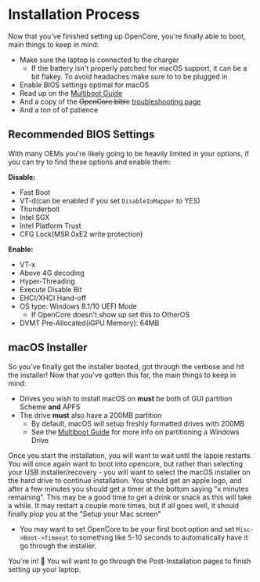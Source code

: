 # Installation Process 

Now that you've finished setting up OpenCore, you're finally able to boot, main things to keep in mind:

* Make sure the laptop is connected to the charger
   * If the battery isn't properly patched for macOS support, it can be a bit flakey. To avoid headaches make sure to to be plugged in
* Enable BIOS settings optimal for macOS
* Read up on the [Multiboot Guide](https://hackintosh-multiboot.gitbook.io/hackintosh-multiboot/)
* And a copy of the ~~OpenCore bible~~ [troubleshooting page](https://dortania.github.io/OpenCore-Desktop-Guide/troubleshooting/troubleshooting.html)
* And a ton of of patience


## Recommended BIOS Settings

With many OEMs you're likely going to be heavily limited in your options, if you can try to find these options and enable them:

**Disable:**

* Fast Boot
* VT-d(can be enabled if you set `DisableIoMapper` to YES)
* Thunderbolt
* Intel SGX
* Intel Platform Trust
* CFG Lock(MSR 0xE2 write protection)

**Enable:**

* VT-x
* Above 4G decoding
* Hyper-Threading
* Execute Disable Bit
* EHCI/XHCI Hand-off
* OS type: Windows 8.1/10 UEFI Mode
   * If OpenCore doesn't show up set this to OtherOS
* DVMT Pre-Allocated(iGPU Memory): 64MB



## macOS Installer

So you've finally got the installer booted, got through the verbose and hit the installer! Now that you've gotten this far,  the main things to keep in mind:

* Drives you wish to install macOS on **must** be both of GUI partition Scheme **and** APFS
* The drive **must** also have a 200MB partition
   * By default, macOS will setup freshly formatted drives with 200MB
   * See the [Multiboot Guide](https://hackintosh-multiboot.gitbook.io/hackintosh-multiboot/) for more info on partitioning a Windows Drive

Once you start the installation, you will want to wait until the lappie restarts. You will once again want to boot into opencore, but rather than selecting your USB installer/recovery - you will want to select the macOS installer on the hard drive to continue installation. You should get an apple logo, and after a few minutes you should get a timer at the bottom saying "x minutes remaining". This may be a good time to get a drink or snack as this will take a while. It may restart a couple more times, but if all goes well, it should finally plop you at the "Setup your Mac screen"
* You may want to set OpenCore to be your first boot option and set `Misc->Boot->Timeout` to something like 5-10 seconds to automatically have it go through the installer.


You're in! 🎉
You will want to go through the Post-Installation pages to finish setting up your laptop.

